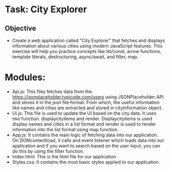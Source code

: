 # Task: City Explorer
## Objective
- Create a web application called "City Explorer" that fetches and displays information about various cities using modern JavaScript features.
This exercise will help you practice concepts like let/const, arrow functions, template literals, destructuring, async/await, and filter, map.
# Modules:
- Api.js:
This files fetches data from the https://jsonplaceholder.typicode.com/users using JSONPlaceholder API and stores it in the json file format. From which, the useful information like names and cities are extracted and stored in cityInformation object. 
- Ui.js:
This file is used to update the UI based on the city data. It uses two function. displaycityitems and render. Displaycityitems is used display names and cities in a list format and render is used to render information into the list format using map  function.
- App.js:
It contains the main logic of fetching data into our application. On DOMcontentload, it calls and event listener which loads data into our application and if you want to search based on the user input, you can do this by using the filter function.
- Index.html:
This is the html file for our application
- Styles.css:
It contains the most basic styles applied to our application.
